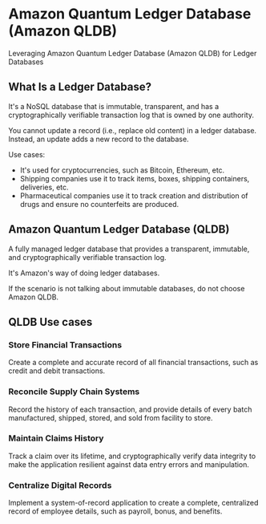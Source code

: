 # Amazon Quantum Ledger Database (Amazon QLDB)

Leveraging Amazon Quantum Ledger Database (Amazon QLDB) for Ledger Databases

## What Is a Ledger Database?

It's a NoSQL database that is immutable, transparent, and has a cryptographically verifiable transaction log that is owned by one authority.

You cannot update a record (i.e., replace old content) in a ledger database. Instead, an update adds a new record to the database.

Use cases:

- It's used for cryptocurrencies, such as Bitcoin, Ethereum, etc.
- Shipping companies use it to track items, boxes, shipping containers, deliveries, etc.
- Pharmaceutical companies use it to track creation and distribution of drugs and ensure no counterfeits are produced.


## Amazon Quantum Ledger Database (QLDB)

A fully managed ledger database that provides a transparent, immutable, and cryptographically verifiable transaction log.

It's Amazon's way of doing ledger databases.

If the scenario is not talking about immutable databases, do not choose Amazon QLDB.


## QLDB Use cases

### Store Financial Transactions

Create a complete and accurate record of all financial transactions, such as credit and debit transactions.

### Reconcile Supply Chain Systems

Record the history of each transaction, and provide details of every batch manufactured, shipped, stored, and sold from facility to store.

### Maintain Claims History

Track a claim over its lifetime, and cryptographically verify data integrity to make the application resilient against data entry errors and manipulation.

### Centralize Digital Records

Implement a system-of-record application to create a complete, centralized record of employee details, such as payroll, bonus, and benefits.